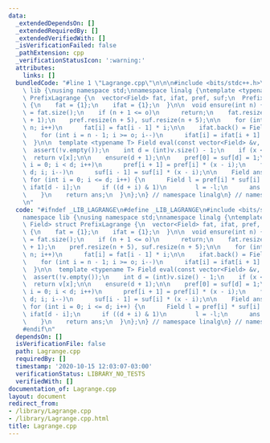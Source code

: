 ```yaml
---
data:
  _extendedDependsOn: []
  _extendedRequiredBy: []
  _extendedVerifiedWith: []
  _isVerificationFailed: false
  _pathExtension: cpp
  _verificationStatusIcon: ':warning:'
  attributes:
    links: []
  bundledCode: "#line 1 \"Lagrange.cpp\"\n\n\n#include <bits/stdc++.h>\n\nnamespace\
    \ lib {\nusing namespace std;\nnamespace linalg {\ntemplate <typename Field> struct\
    \ PrefixLagrange {\n  vector<Field> fat, ifat, pref, suf;\n  PrefixLagrange()\
    \ {\n    fat = {1};\n    ifat = {1};\n  }\n\n  void ensure(int n) {\n    int o\
    \ = fat.size();\n    if (n + 1 <= o)\n      return;\n    fat.resize(n + 1), ifat.resize(n\
    \ + 1);\n    pref.resize(n + 5), suf.resize(n + 5);\n\n    for (int i = o; i <=\
    \ n; i++)\n      fat[i] = fat[i - 1] * i;\n\n    ifat.back() = Field(1) / fat.back();\n\
    \    for (int i = n - 1; i >= o; i--)\n      ifat[i] = ifat[i + 1] * (i + 1);\n\
    \  }\n\n  template <typename T> Field eval(const vector<Field> &v, T x) {\n  \
    \  assert(!v.empty());\n    int d = (int)v.size() - 1;\n    if (x <= d)\n    \
    \  return v[x];\n\n    ensure(d + 1);\n\n    pref[0] = suf[d] = 1;\n    for (int\
    \ i = 0; i < d; i++)\n      pref[i + 1] = pref[i] * (x - i);\n    for (int i =\
    \ d; i; i--)\n      suf[i - 1] = suf[i] * (x - i);\n\n    Field ans = 0;\n   \
    \ for (int i = 0; i <= d; i++) {\n      Field l = pref[i] * suf[i] * ifat[i] *\
    \ ifat[d - i];\n      if ((d + i) & 1)\n        l = -l;\n      ans += l * v[i];\n\
    \    }\n    return ans;\n  }\n};\n} // namespace linalg\n} // namespace lib\n\n\
    \n"
  code: "#ifndef _LIB_LAGRANGE\n#define _LIB_LAGRANGE\n#include <bits/stdc++.h>\n\n\
    namespace lib {\nusing namespace std;\nnamespace linalg {\ntemplate <typename\
    \ Field> struct PrefixLagrange {\n  vector<Field> fat, ifat, pref, suf;\n  PrefixLagrange()\
    \ {\n    fat = {1};\n    ifat = {1};\n  }\n\n  void ensure(int n) {\n    int o\
    \ = fat.size();\n    if (n + 1 <= o)\n      return;\n    fat.resize(n + 1), ifat.resize(n\
    \ + 1);\n    pref.resize(n + 5), suf.resize(n + 5);\n\n    for (int i = o; i <=\
    \ n; i++)\n      fat[i] = fat[i - 1] * i;\n\n    ifat.back() = Field(1) / fat.back();\n\
    \    for (int i = n - 1; i >= o; i--)\n      ifat[i] = ifat[i + 1] * (i + 1);\n\
    \  }\n\n  template <typename T> Field eval(const vector<Field> &v, T x) {\n  \
    \  assert(!v.empty());\n    int d = (int)v.size() - 1;\n    if (x <= d)\n    \
    \  return v[x];\n\n    ensure(d + 1);\n\n    pref[0] = suf[d] = 1;\n    for (int\
    \ i = 0; i < d; i++)\n      pref[i + 1] = pref[i] * (x - i);\n    for (int i =\
    \ d; i; i--)\n      suf[i - 1] = suf[i] * (x - i);\n\n    Field ans = 0;\n   \
    \ for (int i = 0; i <= d; i++) {\n      Field l = pref[i] * suf[i] * ifat[i] *\
    \ ifat[d - i];\n      if ((d + i) & 1)\n        l = -l;\n      ans += l * v[i];\n\
    \    }\n    return ans;\n  }\n};\n} // namespace linalg\n} // namespace lib\n\n\
    #endif\n"
  dependsOn: []
  isVerificationFile: false
  path: Lagrange.cpp
  requiredBy: []
  timestamp: '2020-10-15 12:03:07-03:00'
  verificationStatus: LIBRARY_NO_TESTS
  verifiedWith: []
documentation_of: Lagrange.cpp
layout: document
redirect_from:
- /library/Lagrange.cpp
- /library/Lagrange.cpp.html
title: Lagrange.cpp
---
```

